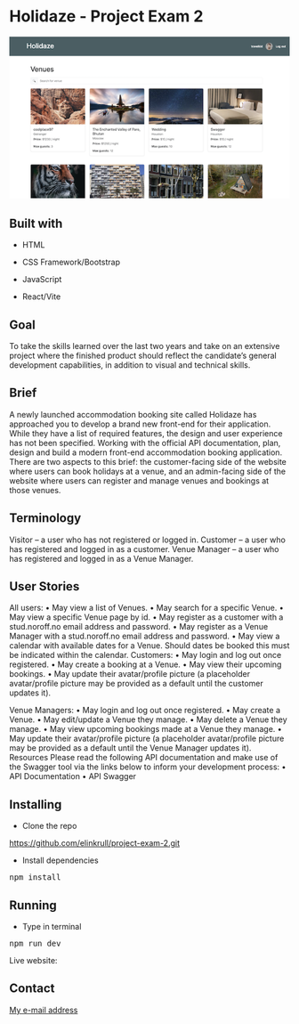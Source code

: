 # Holidaze - Project Exam 2

![Skjermdump av appen](./public/screenshot.png)

## Built with

- HTML

- CSS Framework/Bootstrap

- JavaScript

- React/Vite

## Goal

To take the skills learned over the last two years and take on an extensive project where the finished product should reflect the candidate’s general development capabilities, in addition to visual and technical skills.

## Brief

A newly launched accommodation booking site called Holidaze has approached you to develop a brand new front-end for their application. While they have a list of required features, the design and user experience has not been specified. Working with the official API documentation, plan, design and build a modern front-end accommodation booking application.
There are two aspects to this brief: the customer-facing side of the website where users can book holidays at a venue, and an admin-facing side of the website where users can register and manage venues and bookings at those venues.

## Terminology

Visitor – a user who has not registered or logged in.
Customer – a user who has registered and logged in as a customer.
Venue Manager – a user who has registered and logged in as a Venue Manager.

## User Stories

All users:
• May view a list of Venues.
• May search for a specific Venue.
• May view a specific Venue page by id.
• May register as a customer with a stud.noroff.no email address and password.
• May register as a Venue Manager with a stud.noroff.no email address and password.
• May view a calendar with available dates for a Venue. Should dates be booked this must be indicated within the calendar.
Customers:
• May login and log out once registered.
• May create a booking at a Venue.
• May view their upcoming bookings.
• May update their avatar/profile picture (a placeholder avatar/profile picture may be provided as a default until the customer updates it).

Venue Managers:
• May login and log out once registered.
• May create a Venue.
• May edit/update a Venue they manage.
• May delete a Venue they manage.
• May view upcoming bookings made at a Venue they manage.
• May update their avatar/profile picture (a placeholder avatar/profile picture may be provided as a default until the Venue Manager updates it).
Resources
Please read the following API documentation and make use of the Swagger tool via the links below to inform your development process:
• API Documentation
• API Swagger

## Installing

- Clone the repo

https://github.com/elinkrull/project-exam-2.git

- Install dependencies

<pre>npm install</pre>

## Running

- Type in terminal

<pre>npm run dev</pre>

Live website:

## Contact

[My e-mail address](eth_86@hotmail.com)
